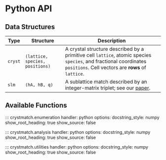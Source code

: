 
# Python API

## Data Structures

| Type | Structure | Description |
| --- | --- | --- |
| `cryst` | `(lattice, species, positions)` | A crystal structure described by a primitive cell `lattice`, atomic species `species`, and fractional coordinates `positions`. Cell vectors are **rows** of `lattice`. |
| `slm` | `(hA, hB, q)` | A sublattice match described by an integer-matrix triplet; see our [paper](https://arxiv.org/abs/2305.05278). |

## Available Functions

::: crystmatch.enumeration
    handler: python
    options:
        docstring_style: numpy
        show_root_heading: true
        show_source: false

::: crystmatch.analysis
    handler: python
    options:
        docstring_style: numpy
        show_root_heading: true
        show_source: false

::: crystmatch.utilities
    handler: python
    options:
        docstring_style: numpy
        show_root_heading: true
        show_source: false
